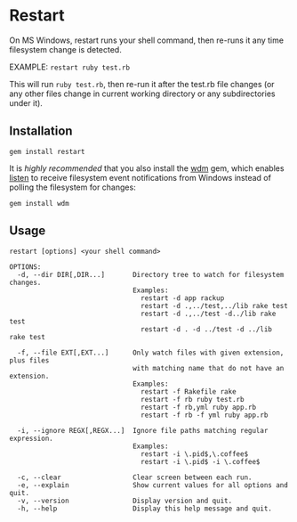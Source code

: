 # Restart

On MS Windows, restart runs your shell command, then re-runs it any time filesystem change is detected.

EXAMPLE: `restart ruby test.rb`

This will run `ruby test.rb`, then re-run it after the test.rb file changes (or any other files change in current working directory or any subdirectories under it).

## Installation

`gem install restart`

It is _highly recommended_ that you also install the [wdm](https://rubygems.org/gems/wdm) gem, which enables [listen](https://rubygems.org/gems/listen) to receive filesystem event notifications from Windows instead of polling the filesystem for changes:

`gem install wdm`

## Usage

```
restart [options] <your shell command>

OPTIONS:
  -d, --dir DIR[,DIR...]       Directory tree to watch for filesystem changes.
                               Examples:
                                 restart -d app rackup
                                 restart -d .,../test,../lib rake test
                                 restart -d .,../test -d../lib rake test
                                 restart -d . -d ../test -d ../lib rake test

  -f, --file EXT[,EXT...]      Only watch files with given extension, plus files
                               with matching name that do not have an extension.
                               Examples:
                                 restart -f Rakefile rake
                                 restart -f rb ruby test.rb
                                 restart -f rb,yml ruby app.rb
                                 restart -f rb -f yml ruby app.rb

  -i, --ignore REGX[,REGX...]  Ignore file paths matching regular expression.
                               Examples:
                                 restart -i \.pid$,\.coffee$
                                 restart -i \.pid$ -i \.coffee$

  -c, --clear                  Clear screen between each run.
  -e, --explain                Show current values for all options and quit.
  -v, --version                Display version and quit.
  -h, --help                   Display this help message and quit.
```
